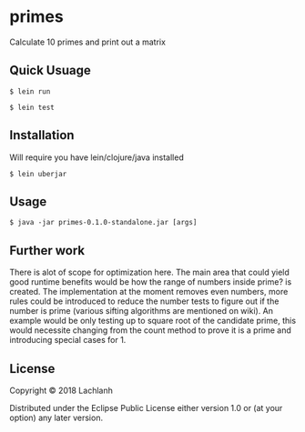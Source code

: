 # primes

Calculate 10 primes and print out a matrix

## Quick Usuage

```
$ lein run
```
```
$ lein test
```

## Installation

Will require you have lein/clojure/java installed

```
$ lein uberjar
```

## Usage

    $ java -jar primes-0.1.0-standalone.jar [args]

## Further work

There is alot of scope for optimization here. The main area that could yield good runtime benefits would be how the range of numbers inside prime? is created. The implementation at the moment removes even numbers, more rules could be introduced to reduce the number tests to figure out if the number is prime (various sifting algorithms are mentioned on wiki). An example would be only testing up to square root of the candidate prime, this would necessite changing from the count method to prove it is a prime and introducing special cases for 1. 

## License

Copyright © 2018 Lachlanh

Distributed under the Eclipse Public License either version 1.0 or (at
your option) any later version.
